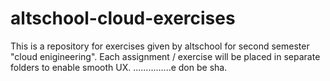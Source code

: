 # altschool-cloud-exercises
This is a repository for exercises given by altschool for second semester "cloud enigineering".
Each assignment / exercise will be placed in separate folders to enable smooth UX.
...............e don be sha.



